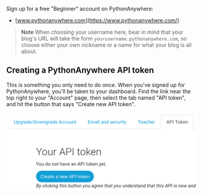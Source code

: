 
Sign up for a free "Beginner" account on PythonAnywhere:

* [www.pythonanywhere.com](https://www.pythonanywhere.com/)


> **Note** When choosing your username here, bear in mind that your blog's URL will take the form `yourusername.pythonanywhere.com`, so choose either your own nickname or a name for what your blog is all about.

## Creating a PythonAnywhere API token

This is something you only need to do once.  When you've signed up for PythonAnywhere, you'll be taken to your dashboard.  Find the link near the top right to your "Account" page, then select the tab named "API token", and hit the button that says "Create new API token".

![The API token tab on the Accounts page](../deploy/images/pythonanywhere_create_api_token.png)
